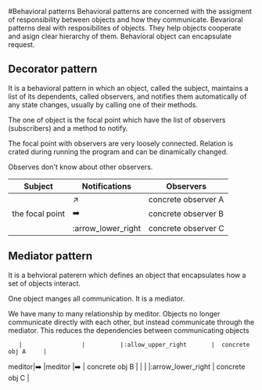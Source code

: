 #Behavioral patterns
Behavioral patterns are concerned with the assigment of responsibility between objects and how they communicate.
Bevarioral patterns deal with resposibilites of objects. They help objects cooperate and asign clear hierarchy of them.
Behavioral object can encapsulate request.


## Decorator pattern
It is a behavioral pattern in which an object, called the subject, maintains a list of its dependents, called observers, and notifies them automatically of any state changes, usually by calling one of their methods.

The one of object is the focal point which have the list of observers (subscribers) and a method to notify.


The focal point with observers are very loosely connected. Relation is crated during running the program and can be dinamically changed.

Observes don't know about other observers.



|    Subject     |  	Notifications	   |   Observers              |
|----------------|-------------------------|--------------------------|
|          	     |:arrow_upper_right:      |  concrete observer A     |
|the focal point |:arrow_right:            | concrete observer B      |
|                |:arrow_lower_right       |  concrete observer C     |


## Mediator pattern
It is a behvioral paterern which defines an object that encapsulates how a set of objects interact.

One object manges all communication. It is a mediator.

We have many to many relationship by meditor. Objects no longer communicate directly with each other, but instead communicate through the mediator. This reduces the dependencies between communicating objects


       |          	     |          |:allow_upper_right       |  concrete obj A     |
meditor|:arrow_right:    |meditor   |:arrow_right:      |  concrete obj B     |
       |                 |          |:arrow_lower_right       |  concrete obj C     |
